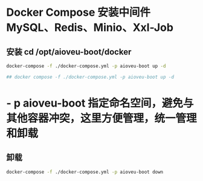 
#  Docker Compose 安装中间件 MySQL、Redis、Minio、Xxl-Job

## 安装  cd  /opt/aioveu-boot/docker

```bash
docker-compose -f ./docker-compose.yml -p aioveu-boot up -d

## docker compose -f ./docker-compose.yml -p aioveu-boot up -d

```

# - p aioveu-boot 指定命名空间，避免与其他容器冲突，这里方便管理，统一管理和卸载

## 卸载
```bash 
docker-compose -f ./docker-compose.yml -p aioveu-boot down
```

